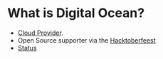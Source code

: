 # What is Digital Ocean?


* [Cloud Provider](https://www.digitalocean.com/?refcode=0d4cc75b3a74).
* Open Source supporter via the [Hacktoberfeest](https://hacktoberfest.digitalocean.com/)
* [Status](https://status.digitalocean.com/)



